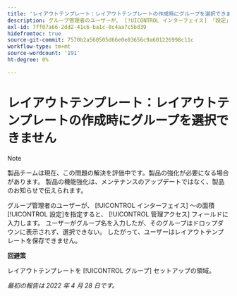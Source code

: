 ```yaml
---
title: 'レイアウトテンプレート：レイアウトテンプレートの作成時にグループを選択できません'
description: グループ管理者のユーザーが、 [!UICONTROL インターフェイス] 「設定」領域で、ユーザーが [!UICONTROL 管理アクセス] フィールドに入力します。 ユーザーがグループ名を入力したが、そのグループはドロップダウンに表示されず、選択できない。 したがって、ユーザーはレイアウトテンプレートを保存できません。
exl-id: 7ff07a66-2dd2-41c6-ba1c-0c4aa7c5bd39
hidefromtoc: true
source-git-commit: 7570b2a560505d66e0e83656c9a601226998c11c
workflow-type: tm+mt
source-wordcount: '191'
ht-degree: 0%

---
```


# レイアウトテンプレート：レイアウトテンプレートの作成時にグループを選択できません

>[!NOTE]
>
>製品チームは現在、この問題の解決を評価中です。製品の強化が必要になる場合があります。 製品の機能強化は、メンテナンスのアップデートではなく、製品のお知らせで伝えられます。

グループ管理者のユーザーが、 [!UICONTROL インターフェイス] ～の面積 [!UICONTROL 設定]を指定すると、 [!UICONTROL 管理アクセス] フィールドに入力します。 ユーザーがグループ名を入力したが、そのグループはドロップダウンに表示されず、選択できない。 したがって、ユーザーはレイアウトテンプレートを保存できません。

**回避策**

レイアウトテンプレートを [!UICONTROL グループ] セットアップの領域。

_最初の報告は 2022 年 4 月 28 日です。_
